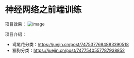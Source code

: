 # 神经网络之前端训练

项目效果：
![image](https://github.com/user-attachments/assets/595e6492-1473-4408-9782-307b89693f9a)

项目介绍：

- 鸢尾花分类：https://juejin.cn/post/7475377684883390518
- 猫狗分类：https://juejin.cn/post/7477540557787938852
